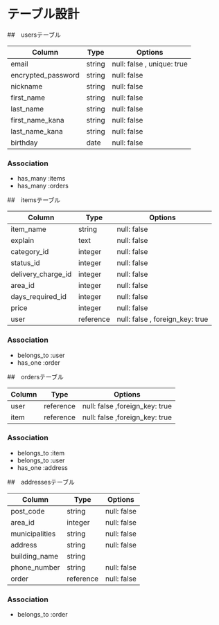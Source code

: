# テーブル設計

##　usersテーブル

| Column             | Type   | Options                   |
| ------------------ | ------ | --------------------------|
| email              | string | null: false , unique: true| 
| encrypted_password | string | null: false               |
| nickname           | string | null: false               |
| first_name         | string | null: false               |
| last_name          | string | null: false               |
| first_name_kana    | string | null: false               |
| last_name_kana     | string | null: false               |
| birthday           | date   | null: false               |

### Association
- has_many :items
- has_many :orders

##　itemsテーブル

| Column             | Type    | Options                         |
| ------------------ | ------- | --------------------------------|
| item_name          | string  | null: false                     |
| explain            | text    | null: false                     |
| category_id        | integer | null: false                     |
| status_id          | integer | null: false                     |
| delivery_charge_id | integer | null: false                     |
| area_id            | integer | null: false                     |
| days_required_id   | integer | null: false                     |
| price              | integer | null: false                     |
| user               |reference| null: false , foreign_key: true |

### Association
- belongs_to :user
- has_one :order


##　ordersテーブル

| Column             | Type    | Options                        |
| ------------------ | ------- | -------------------------------|
| user               |reference| null: false ,foreign_key: true |
| item               |reference| null: false ,foreign_key: true |

### Association
- belongs_to :item
- belongs_to :user
- has_one :address

##　addressesテーブル

| Column             | Type    | Options                        |
| ------------------ | ------- | -------------------------------|
| post_code          | string  | null: false                    |
| area_id            | integer | null: false                    |
| municipalities     | string  | null: false                    |
| address            | string  | null: false                    |
| building_name      | string  |                                |
| phone_number       | string  | null: false                    |
| order              |reference| null: false                    |

### Association
- belongs_to :order
